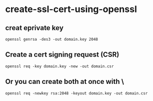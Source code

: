 # create-ssl-cert-using-openssl



## creat eprivate key 
```
openssl genrsa -des3 -out domain.key 2048

```

## Create a cert signing request (CSR)
```
openssl req -key domain.key -new -out domain.csr
```

## Or you can create both at once with \
```
openssl req -newkey rsa:2048 -keyout domain.key -out domain.csr
```

